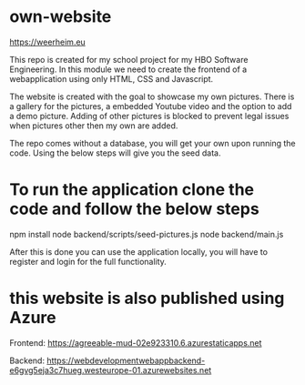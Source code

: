 # own-website
https://weerheim.eu

This repo is created for my school project for my HBO Software Engineering. 
In this module we need to create the frontend of a webapplication using only HTML, CSS and Javascript. 

The website is created with the goal to showcase my own pictures. There is a gallery for the pictures, a embedded Youtube video and the option to add a demo picture. 
Adding of other pictures is blocked to prevent legal issues when pictures other then my own are added. 

The repo comes without a database, you will get your own upon running the code. Using the below steps will give you the seed data. 

# To run the application clone the code and follow the below steps
npm install
node backend/scripts/seed-pictures.js
node backend/main.js

After this is done you can use the application locally, you will have to register and login for the full functionality. 

# this website is also published using Azure
Frontend: 
https://agreeable-mud-02e923310.6.azurestaticapps.net

Backend:
https://webdevelopmentwebappbackend-e6gvg5eja3c7hueg.westeurope-01.azurewebsites.net  